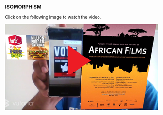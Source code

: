### ISOMORPHISM

Click on the following image to watch the video.

[![ScreenShot](https://github.com/RoshanRShetty/Augmented-Reality-Advertisements/blob/master/snapshot.PNG)](http://www.myweb.ttu.edu/rosshett/ISOMORPHISM_VIDEO.mp4)
